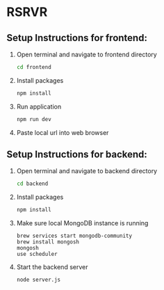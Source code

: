 # RSRVR

## Setup Instructions for frontend:

1. Open terminal and navigate to frontend directory 
    ```bash 
    cd frontend
    ```
2. Install packages
    ```bash 
    npm install
    ```
3. Run application
    ```bash
    npm run dev
    ```
4. Paste local url into web browser

## Setup Instructions for backend:

1. Open terminal and navigate to backend directory
    ```bash 
    cd backend
    ```

2. Install packages
    ```bash 
    npm install
    ```
3. Make sure local MongoDB instance is running
    ```
    brew services start mongodb-community
    brew install mongosh
    mongosh
    use scheduler 
    ```
4. Start the backend server
    ```
    node server.js 
    ```